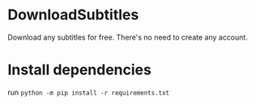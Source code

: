DownloadSubtitles
=================
Download any subtitles for free. There's no need to create any account.

# Install dependencies

run ``` python -m pip install -r requirements.txt ```

